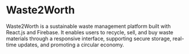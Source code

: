# Waste2Worth
Waste2Worth is a sustainable waste management platform built with React.js and Firebase. It enables users to recycle, sell, and buy waste materials through a responsive interface, supporting secure storage, real-time updates, and promoting a circular economy.
